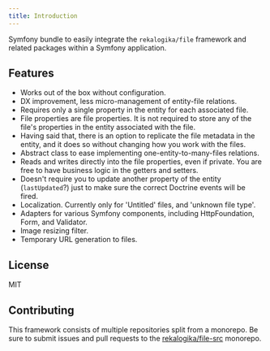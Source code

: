 ```yaml
---
title: Introduction
---
```


Symfony bundle to easily integrate the `rekalogika/file` framework and related
packages within a Symfony application.

## Features

* Works out of the box without configuration.
* DX improvement, less micro-management of entity-file relations.
* Requires only a single property in the entity for each associated file.
* File properties are file properties. It is not required to store any of the
  file's properties in the entity associated with the file.
* Having said that, there is an option to replicate the file metadata in the
  entity, and it does so without changing how you work with the files.
* Abstract class to ease implementing one-entity-to-many-files relations.
* Reads and writes directly into the file properties, even if private. You are
  free to have business logic in the getters and setters.
* Doesn't require you to update another property of the entity (`lastUpdated`?)
  just to make sure the correct Doctrine events will be fired.
* Localization. Currently only for 'Untitled' files, and 'unknown file type'.
* Adapters for various Symfony components, including HttpFoundation, Form, and
  Validator.
* Image resizing filter.
* Temporary URL generation to files.

## License

MIT

## Contributing

This framework consists of multiple repositories split from a monorepo. Be
sure to submit issues and pull requests to the
[rekalogika/file-src](https://github.com/rekalogika/file-src) monorepo.